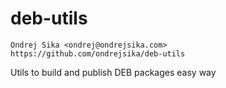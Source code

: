 # deb-utils

    Ondrej Sika <ondrej@ondrejsika.com>
    https://github.com/ondrejsika/deb-utils

Utils to build and publish DEB packages easy way


